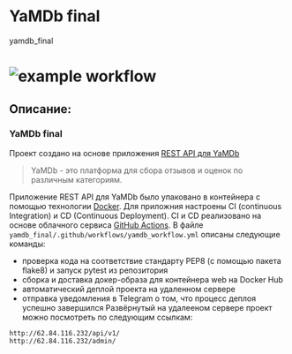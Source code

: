 # YaMDb final
yamdb_final
# ![example workflow](https://github.com/serebrennikovalexander/yamdb_final/actions/workflows/yamdb_workflow.yml/badge.svg)
## Описание:
### YaMDb final
Проект создано на основе приложения [REST API для YaMDb](https://github.com/kultmet/api_yamdb)

>YaMDb - это платформа для сбора отзывов и оценок по различным категориям.

Приложение REST API для YaMDb было упаковано в контейнера с помощью технологии [Docker](https://www.docker.com/).
Для приложния настроены CI (continuous Integration) и CD (Continuous Deployment).
CI и CD реализовано на основе облачного сервиса [GitHub Actions](https://github.com/features/actions).
В файле `yamdb_final/.github/workflows/yamdb_workflow.yml` описаны следующие команды:
- проверка кода на соответствие стандарту PEP8 (с помощью пакета flake8) и запуск pytest из репозитория
- сборка и доставка докер-образа для контейнера web на Docker Hub
- автоматический деплой проекта на удаленном сервере
- отправка уведомления в Telegram о том, что процесс деплоя успешно завершился
Развёрнутый на удалееном сервере проект можно посмотреть по следующим ссылкам:
```
http://62.84.116.232/api/v1/
http://62.84.116.232/admin/
```
